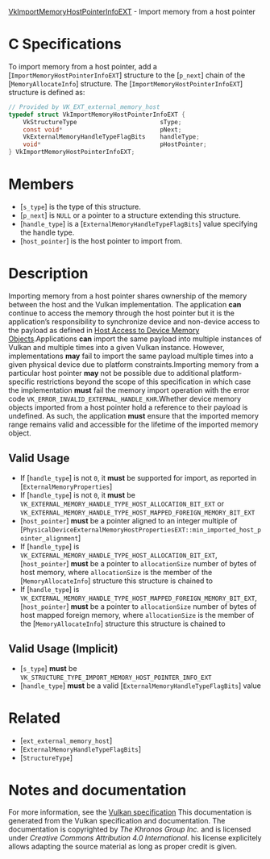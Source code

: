 [VkImportMemoryHostPointerInfoEXT](https://www.khronos.org/registry/vulkan/specs/1.3-extensions/man/html/VkImportMemoryHostPointerInfoEXT.html) - Import memory from a host pointer

# C Specifications
To import memory from a host pointer, add a
[`ImportMemoryHostPointerInfoEXT`] structure to the [`p_next`] chain of
the [`MemoryAllocateInfo`] structure.
The [`ImportMemoryHostPointerInfoEXT`] structure is defined as:
```c
// Provided by VK_EXT_external_memory_host
typedef struct VkImportMemoryHostPointerInfoEXT {
    VkStructureType                       sType;
    const void*                           pNext;
    VkExternalMemoryHandleTypeFlagBits    handleType;
    void*                                 pHostPointer;
} VkImportMemoryHostPointerInfoEXT;
```

# Members
- [`s_type`] is the type of this structure.
- [`p_next`] is `NULL` or a pointer to a structure extending this structure.
- [`handle_type`] is a [`ExternalMemoryHandleTypeFlagBits`] value specifying the handle type.
- [`host_pointer`] is the host pointer to import from.

# Description
Importing memory from a host pointer shares ownership of the memory between
the host and the Vulkan implementation.
The application  **can**  continue to access the memory through the host pointer
but it is the application’s responsibility to synchronize device and
non-device access to the payload as defined in
[Host Access to Device Memory Objects](https://www.khronos.org/registry/vulkan/specs/1.3-extensions/html/vkspec.html#memory-device-hostaccess).Applications  **can**  import the same payload into multiple instances of Vulkan
and multiple times into a given Vulkan instance.
However, implementations  **may**  fail to import the same payload multiple times
into a given physical device due to platform constraints.Importing memory from a particular host pointer  **may**  not be possible due to
additional platform-specific restrictions beyond the scope of this
specification in which case the implementation  **must**  fail the memory import
operation with the error code `VK_ERROR_INVALID_EXTERNAL_HANDLE_KHR`.Whether device memory objects imported from a host pointer hold a reference
to their payload is undefined.
As such, the application  **must**  ensure that the imported memory range remains
valid and accessible for the lifetime of the imported memory object.
## Valid Usage
-    If [`handle_type`] is not `0`, it  **must**  be supported for import, as reported in [`ExternalMemoryProperties`]
-    If [`handle_type`] is not `0`, it  **must**  be `VK_EXTERNAL_MEMORY_HANDLE_TYPE_HOST_ALLOCATION_BIT_EXT` or `VK_EXTERNAL_MEMORY_HANDLE_TYPE_HOST_MAPPED_FOREIGN_MEMORY_BIT_EXT`
-  [`host_pointer`] **must**  be a pointer aligned to an integer multiple of [`PhysicalDeviceExternalMemoryHostPropertiesEXT::min_imported_host_pointer_alignment`]
-    If [`handle_type`] is `VK_EXTERNAL_MEMORY_HANDLE_TYPE_HOST_ALLOCATION_BIT_EXT`, [`host_pointer`] **must**  be a pointer to `allocationSize` number of bytes of host memory, where `allocationSize` is the member of the [`MemoryAllocateInfo`] structure this structure is chained to
-    If [`handle_type`] is `VK_EXTERNAL_MEMORY_HANDLE_TYPE_HOST_MAPPED_FOREIGN_MEMORY_BIT_EXT`, [`host_pointer`] **must**  be a pointer to `allocationSize` number of bytes of host mapped foreign memory, where `allocationSize` is the member of the [`MemoryAllocateInfo`] structure this structure is chained to

## Valid Usage (Implicit)
-  [`s_type`] **must**  be `VK_STRUCTURE_TYPE_IMPORT_MEMORY_HOST_POINTER_INFO_EXT`
-  [`handle_type`] **must**  be a valid [`ExternalMemoryHandleTypeFlagBits`] value

# Related
- [`ext_external_memory_host`]
- [`ExternalMemoryHandleTypeFlagBits`]
- [`StructureType`]

# Notes and documentation
For more information, see the [Vulkan specification](https://www.khronos.org/registry/vulkan/specs/1.3-extensions/html/vkspec.html)
This documentation is generated from the Vulkan specification and documentation.
The documentation is copyrighted by *The Khronos Group Inc.* and is licensed under *Creative Commons Attribution 4.0 International*.
his license explicitely allows adapting the source material as long as proper credit is given.
        